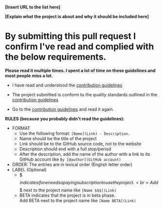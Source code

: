 
<!-- Congrats on creating an Awesome Docker entry! 🎉 -->


<!-- Please fill in the below placeholders -->

**[Insert URL to the list here]**

**[Explain what the project is about and why it should be included here]**


# By submitting this pull request I confirm I've read and complied with the below requirements.

**Please read it multiple times. I spent a lot of time on these guidelines and most people miss a lot.**

- I have read and understood the [contribution guidelines](https://github.com/veggiemonk/awesome-docker/blob/master/CONTRIBUTING.md)

- The project submitted is conform to the quality standards outlined in the [contribution guidelines](https://github.com/veggiemonk/awesome-docker/blob/master/CONTRIBUTING.md)

- Go to the [contribution guidelines](https://github.com/veggiemonk/awesome-docker/blob/master/CONTRIBUTING.md) and read it again.


**RULES (because you probably didn't read the guidelines):**
- FORMAT
  - Use the following format: `[Name](Link) - Description.`
  - Name should be the title of the project
  - Link should be to the GitHub source code, not to the website
  - Description should end with a full stop/period
  - After the description, add the name of the author with a link to its GitHub account like `By [@author](GitHub account)`
- ORDER: The entries are in lexical order (English letter order) 
- LABEL (Optional)
  - $$$ indicates if one needs a paying subscription to use the project.
  <br>Add $$$ next to the project name like `[Name $$$](Link)`
  - BETA indicates that the project is in beta phase.
  <br>Add BETA next to the project name like `[Name BETA](Link)`

